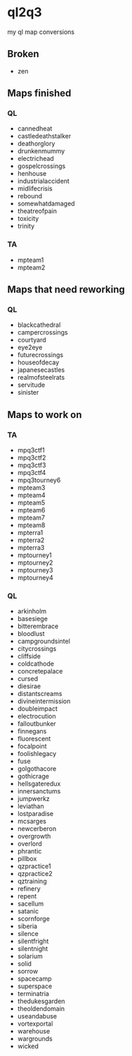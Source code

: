 # ql2q3
my ql map conversions

## Broken

* zen

## Maps finished

### QL

* cannedheat
* castledeathstalker
* deathorglory
* drunkenmummy
* electrichead
* gospelcrossings
* henhouse
* industrialaccident
* midlifecrisis
* rebound
* somewhatdamaged
* theatreofpain
* toxicity
* trinity

### TA

* mpteam1
* mpteam2

## Maps that need reworking

### QL

* blackcathedral
* campercrossings
* courtyard
* eye2eye
* futurecrossings
* houseofdecay
* japanesecastles
* realmofsteelrats
* servitude
* sinister

## Maps  to work on

### TA

* mpq3ctf1
* mpq3ctf2
* mpq3ctf3
* mpq3ctf4
* mpq3tourney6
* mpteam3
* mpteam4
* mpteam5
* mpteam6
* mpteam7
* mpteam8
* mpterra1
* mpterra2
* mpterra3
* mptourney1
* mptourney2
* mptourney3
* mptourney4

### QL

* arkinholm
* basesiege
* bitterembrace
* bloodlust
* campgroundsintel
* citycrossings
* cliffside
* coldcathode
* concretepalace
* cursed
* diesirae
* distantscreams
* divineintermission
* doubleimpact
* electrocution
* falloutbunker
* finnegans
* fluorescent
* focalpoint
* foolishlegacy
* fuse
* golgothacore
* gothicrage
* hellsgateredux
* innersanctums
* jumpwerkz
* leviathan
* lostparadise
* mcsarges
* newcerberon
* overgrowth
* overlord
* phrantic
* pillbox
* qzpractice1
* qzpractice2
* qztraining
* refinery
* repent
* sacellum
* satanic
* scornforge
* siberia
* silence
* silentfright
* silentnight
* solarium
* solid
* sorrow
* spacecamp
* superspace
* terminatria
* thedukesgarden
* theoldendomain
* useandabuse
* vortexportal
* warehouse
* wargrounds
* wicked